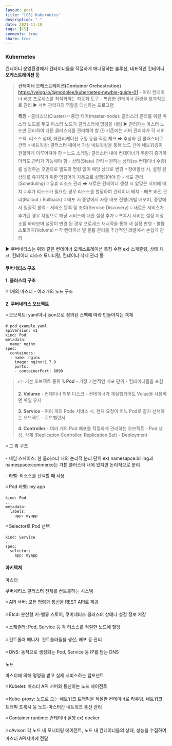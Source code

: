 ```yaml
---
layout: post
title: "[CS] Kubernetes"
description: " "
date: 2021-11-18
tags: [CS]
comments: true
share: true
---
```


### **Kubernetes**

컨테이너 운영환경에서 컨테이너들을 적절하게 매니징하는 솔루션, 대표적인 컨테이너 **오케스트레이션** 툴

> **컨테이너 오케스트레이션(Container Orchestration)**
> https://velog.io/@modolee/kubernetes-newbie-guide-01
> \- 여러 컨테이너 배포 프로세스를 최적화하는 자동화 도구
> \- 복잡한 컨테이너 환경을 효과적으로 관리 ▶ 서버 관리자의 역할을 대신하는 프로그램
>
> **특징**
> \- 클러스터(Cluster)
>  ◽ 중앙 제어(master-node): 클러스터 관리를 위한 마스터 노드를 두고 마스터 노드가 클러스터에 명령을 내림
>    ▶ 관리자는 마스터 노드만 관리하여 다른 클러스터를 관리해야 함
>    🕑 기존에는 서버 관리자가 각 서버 스펙, 리소스 상태, 애플리케이션 구동 등을 직접 체크 ➡ 추상화 된 클러스터로 관리
>  ◽ 네트워킹: 클러스터 내에서 가상 네트워킹을 통해 노드 간에 네트워킹이 원할하게 이루어져야 함
>  ◽ 노드 스케일: 클러스터 내에 컨테이너가 무한히 증가하더라도 관리가 가능해야 함
> \- 상태(State) 관리
>   ◽ 원하는 상태(ex 컨테이너 수량)를 설정하는 것만으로 별도의 명령 없이 해당 상태로 변경
>   ◽ 장애발생 시, 설정 된 상태를 유지하기 위한 명령어가 자동으로 실행되어야 함
> \- 배포 관리(Scheduling)
>   ◽ 유휴 리소스 관리 ➡ 새로운 컨테이너 생성 시 알맞은 서버에 배치
>   ◽ 추가 리소스가 필요한 경우 리소스를 할당하여 컨테이너 배치
> \- 배포 버전 관리(Rollout / Rollback)
>   ◽ 배포 시 중앙에서 자동 배포 진행(개별 배포X), 중앙에서 일괄적 롤백
> \- 서비스 등록 및 조회(Service Discovery)
>   ◽ 새로운 서비스가 추가된 경우 자동으로 해당 서비스에 대한 설정 추가
>   ◽ 프록시 서버는 설정 저장소를 바라보며 설정이 변경 된 경우 프로세스 재시작을 통해 새 설정 반영
> \- 볼륨 스토리지(Volume)
>  ◽ 각 켄터이너 별 볼륨 관리를 추상적인 레벨에서 손쉽게 관리

▶ 쿠버네티스는 위와 같은 컨테이너 오케스트레이션 특징 수행
ex) 스케쥴링, 상태 체크, 컨테이너 리소스 모니터링, 컨테이너 삭제 관리 등



#### **쿠버네티스 구조**

**1. 클러스터 구조**

◽ 1개의 마스터 - 여러개의 노드 구조

**2. 쿠버네티스 오브젝트**

◽ 오브젝트: yaml이나 json으로 정의된 스펙에 따라 만들어지는 객체

```
# pod_example.yaml
apiVersion: v1
kind: Pod
metadata:
  name: nginx
spec:
  containers:
  - name: nginx
    image: nginx:1.7.9
    ports:
    - containerPort: 8090
```

> 👉 기본 오브젝트 종류
> **1. Pod**
> \- 가장 기본적인 배포 단위
> \- 컨테이너들을 포함
>
> **2. Volume**
> \- 컨테이너 외부 디스크
> \- 컨테이너가 재실행되어도 Volue을 사용하면 파일 유지
>
> **3. Service**
> \- 여러 개의 Pode 서비스 시, 현재 요청이 어느 Pod로 갈지 선택하는 오브젝트
> \- 로드밸런서
>
> **4. Controller**
> \- 여러 개의 Pod 배포를 적절하게 관리하는 오브젝트
> \- Pod 생성, 삭제 (Replication Controller, Replication Set)
> \- Deployment

◽ 그 외 구조

\- 네임 스페이스: 한 클러스터 내의 논리적 분리 단위
ex) namesapce:billing과 namespace:commerce는 가튼 클러스터 내에 있지만 논리적으로 분리

\- 라벨: 리소스를 선택할 때 사용

◽ Pod 라벨: my app

```
kind: Pod
...
metadata:
  labels:
    app: myapp
```

◽ Selector로 Pod 선택

```
kind: Service
...
spec:
  selector:
    app: myapp
```



#### **아키텍처**

마스터

쿠버네티스 클러스터 전체를 컨트롤하는 시스템

◽ API 서버: 모든 명령과 통신을 REST API로 제공

◽ Etcd: 분산형 키-벨류 스토어, 쿠버네티스 클러스터 상태나 설정 정보 저장

◽ 스케쥴러: Pod, Service 등 각 리소스를 적절한 노드에 할당

◽ 컨트롤러 매니저: 컨트롤러들을 생산, 배포 등 관리

◽ DNS: 동적으로 생성되는 Pod, Service 등 IP를 담는 DNS

노드

마스터에 의해 명령을 받고 실제 서비스하는 컴포넌트

◽ Kubelet: 마스터 API 서버와 통신하는 노드 에이전트

◽ Kube-proxy: 노드로 오는 네트워크 트래픽을 적절한 컨테이너로 라우팅, 네트워크 트래픽 프록시 등 노드-마스터간 네트워크 통신 관리

◽ Container runtime: 컨테이너 실행 ex) docker

◽ cAvisor: 각 노드 내 모니터링 에이전트, 노드 내 컨테이너들의 상태, 성능을 수집하여 마스터 API서버에 전달